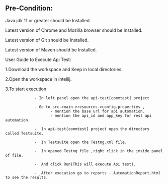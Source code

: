 Pre-Condition:
--------------

Java jdk 11 or greater should be Installed.

Latest version of Chrome and Mozilla browser should be Installed.

Latest version of Git should be Installed.

Latest version of Maven should be Installed.

User Guide to Execute Api Test:

1.Download the workspace and Keep in local directories.

2.Open the workspace in intellij.

3.To start execution

                 - In left panel open the api-test[commtest] project 
                 
                 - Go to src->main->resources->config.properties , 
	                    - mention the base url for api automation.
                        - mention the api_id and app_key for rest api automation.
	                     		
                 -  In api-test[commtest] project open the directory called Testsuite.
                 
                 -  In Testsuite open the Testng.xml file.
                 
                 -  In opened Testng file ,right click in the inside panel of file.
                 
                 -  And click Run(This will execute Api test).
                 
                 -  After execution go to reports - AutomationReport.html to see the results.

